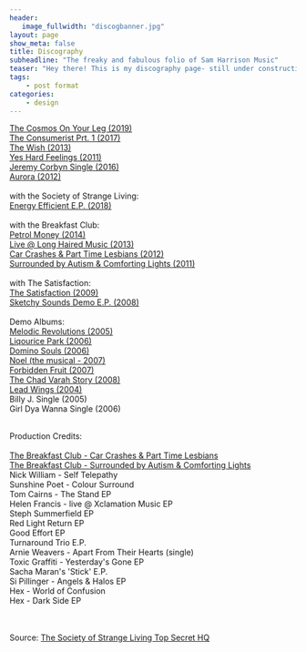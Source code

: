 ```yaml
---
header:
   image_fullwidth: "discogbanner.jpg"
layout: page
show_meta: false
title: Discography
subheadline: "The freaky and fabulous folio of Sam Harrison Music"
teaser: "Hey there! This is my discography page- still under construction as the crow flies, but on the way!!! "
tags:
    - post format
categories:
    - design 
---
```

<!--more-->
 <a href="http://samharrisonmusic.com/pages/discog/cosmos/">The Cosmos On Your Leg (2019)</a><br>
 <a href="http://samharrisonmusic.com/pages/discog/theconsumerist/">The Consumerist Prt. 1 (2017)</a><br>
  <a href="http://samharrisonmusic.com/pages/discog/thewish/">The Wish (2013)</a><br>
 <a href="http://samharrisonmusic.com/pages/discog/yeshardfeelings/">Yes Hard Feelings (2011)</a><br>
  <a href="http://samharrisonmusic.com/pages/discog/ifeellikejeremycorbyn/">Jeremy Corbyn Single (2016)</a><br>
  <a href="http://samharrisonmusic.com/pages/discog/aurora/">Aurora (2012)</a><br><br>
  with the Society of Strange Living:<br>
 <a href="http://samharrisonmusic.com/pages/discog/energyefficientep/">Energy Efficient E.P. (2018)</a><br><br>
  with the Breakfast Club:<br>
  <a href="http://samharrisonmusic.com/pages/discog/breakfastclub/petrolmoney/">Petrol Money (2014)</a><br>
    <a href="http://samharrisonmusic.com/pages/discog/breakfastclub/liveatlonghairedmusic/">Live @ Long Haired Music (2013)</a><br>
  <a href="http://samharrisonmusic.com/pages/discog/breakfastclub/carcrashes/">Car Crashes & Part Time Lesbians (2012)</a><br>
  <a href="http://samharrisonmusic.com/pages/discog/breakfastclub/surroundedbyautism/">Surrounded by Autism & Comforting Lights (2011)</a><br><br>
   with The Satisfaction:<br>
   <a href="http://samharrisonmusic.com/pages/discog/thesatisfaction/album/">The Satisfaction (2009)</a><br>
   <a href="http://samharrisonmusic.com/pages/discog/thesatisfaction/demoes/">Sketchy Sounds Demo E.P. (2008)</a><br>
<br>
   Demo Albums:<br>
   <a href="http://samharrisonmusic.com/pages/discog/melodicrevolutions/">Melodic Revolutions (2005)</a><br>
   <a href="http://samharrisonmusic.com/pages/discog/liquoricepark/">Liqourice Park (2006)</a><br>
   <a href="http://samharrisonmusic.com/pages/discog/dominosouls/">Domino Souls (2006)</a><br>
   <a href="http://samharrisonmusic.com/pages/discog/noel/">Noel (the musical - 2007)</a><br>
   <a href="http://samharrisonmusic.com/pages/discog/forbiddenfruit/">Forbidden Fruit (2007)</a><br>
   <a href="http://samharrisonmusic.com/pages/discog/chadvarahstory/">The Chad Varah Story (2008)</a><br>
   <a href="http://samharrisonmusic.com/pages/discog/leadwings/">Lead Wings (2004)</a><br>
   Billy J. Single (2005)<br>
   Girl Dya Wanna Single (2006)<br>
 
<br>
Production Credits:<br><br>
<a href="http://samharrisonmusic.com/pages/discog/breakfastclub/carcrashes/">The Breakfast Club - Car Crashes & Part Time Lesbians</a><br>
<a href="http://samharrisonmusic.com/pages/discog/breakfastclub/surroundedbyautism/">The Breakfast Club - Surrounded by Autism & Comforting Lights</a><br>
Nick William - Self Telepathy<br>
Sunshine Poet - Colour Surround<br>
Tom Cairns - The Stand EP<br>
Helen Francis - live @ Xclamation Music EP<br>
Steph Summerfield EP<br>
Red Light Return EP <br>
Good Effort EP <br>
Turnaround Trio E.P.<br>
Arnie Weavers - Apart From Their Hearts (single)<br>
Toxic Graffiti - Yesterday's Gone EP<br>
Sacha Maran's 'Stick' E.P. <br>
Si Pillinger - Angels & Halos EP<br>
Hex - World of Confusion<br>
Hex - Dark Side EP<br><br><br>
  

Source: [The Society of Strange Living Top Secret HQ](https://youtu.be/viif2vhaSUM)
